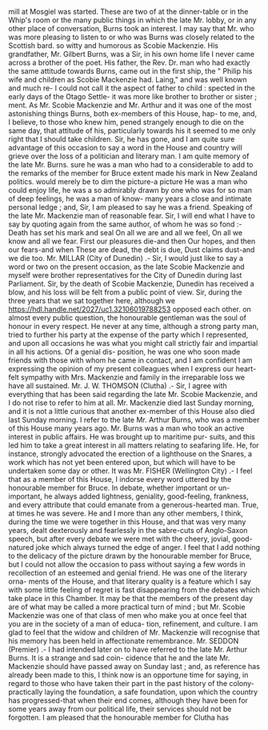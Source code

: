 mill at Mosgiel was started. These are two of at the dinner-table or in the Whip's room or the many public things in which the late Mr. lobby, or in any other place of conversation, Burns took an interest. I may say that Mr. who was more pleasing to listen to or who was Burns was closely related to the Scottish bard. so witty and humorous as Scobie Mackenzie. His grandfather, Mr. Gilbert Burns, was a Sir, in his own home life I never came across a brother of the poet. His father, the Rev. Dr. man who had exactly the same attitude towards Burns, came out in the first ship, the " Philip his wife and children as Scobie Mackenzie had. Laing," and was well known and much re- I could not call it the aspect of father to child : spected in the early days of the Otago Settle- it was more like brother to brother or sister ; ment. As Mr. Scobie Mackenzie and Mr. Arthur and it was one of the most astonishing things Burns, both ex-members of this House, hap- to me, and, I believe, to those who knew him, pened strangely enough to die on the same day, that attitude of his, particularly towards his it seemed to me only right that I should take children. Sir, he has gone, and I am quite sure advantage of this occasion to say a word in the House and country will grieve over the loss of a politician and literary man. I am quite memory of the late Mr. Burns. sure he was a man who had to a considerable to add to the remarks of the member for Bruce extent made his mark in New Zealand politics. would merely be to dim the picture-a picture He was a man who could enjoy life, he was a so admirably drawn by one who was for so man of deep feelings, he was a man of know- many years a close and intimate personal ledge ; and, Sir, I am pleased to say he was a friend. Speaking of the late Mr. Mackenzie man of reasonable fear. Sir, I will end what I have to say by quoting again from the same author, of whom he was so fond :- Death has set his mark and seal On all we are and all we feel, On all we know and all we fear. First our pleasures die-and then Our hopes, and then our fears-and when These are dead, the debt is due, Dust claims dust-and we die too. Mr. MILLAR (City of Dunedin) .- Sir, I would just like to say a word or two on the present occasion, as the late Scobie Mackenzie and myself were brother representatives for the City of Dunedin during last Parliament. Sir, by the death of Scobie Mackenzie, Dunedin has received a blow, and his loss will be felt from a public point of view. Sir, during the three years that we sat together here, although we https://hdl.handle.net/2027/uc1.32106019788253 opposed each other. on almost every public question, the honourable gentleman was the soul of honour in every respect. He never at any time, although a strong party man, tried to further his party at the expense of the party which I represented, and upon all occasions he was what you might call strictly fair and impartial in all his actions. Of a genial dis- position, he was one who soon made friends with those with whom he came in contact, and I am confident I am expressing the opinion of my present colleagues when I express our heart- felt sympathy with Mrs. Mackenzie and family in the irreparable loss we have all sustained. Mr. J. W. THOMSON (Clutha) .- Sir, I agree with everything that has been said regarding the late Mr. Scobie Mackenzie, and I do not rise to refer to him at all. Mr. Mackenzie died last Sunday morning, and it is not a little curious that another ex-member of this House also died last Sunday morning. I refer to the late Mr. Arthur Burns, who was a member of this House many years ago. Mr. Burns was a man who took an active interest in public affairs. He was brought up to maritime pur- suits, and this led him to take a great interest in all matters relating to seafaring life. He, for instance, strongly advocated the erection of a lighthouse on the Snares, a work which has not yet been entered upon, but which will have to be undertaken some day or other. It was Mr. FISHER (Wellington City) .- I feel that as a member of this House, I indorse every word uttered by the honourable member for Bruce. In debate, whether important or un- important, he always added lightness, geniality, good-feeling, frankness, and every attribute that could emanate from a generous-hearted man. True, at times he was severe. He and I more than any other members, I think, during the time we were together in this House, and that was very many years, dealt dexterously and fearlessly in the sabre-cuts of Anglo-Saxon speech, but after every debate we were met with the cheery, jovial, good-natured joke which always turned the edge of anger. I feel that I add nothing to the delicacy of the picture drawn by the honourable member for Bruce, but I could not allow the occasion to pass without saying a few words in recollection of an esteemed and genial friend. He was one of the literary orna- ments of the House, and that literary quality is a feature which I say with some little feeling of regret is fast disappearing from the debates which take place in this Chamber. It may be that the members of the present day are of what may be called a more practical turn of mind ; but Mr. Scobie Mackenzie was one of that class of men who make you at once feel that you are in the society of a man of educa- tion, refinement, and culture. I am glad to feel that the widow and children of Mr. Mackenzie will recognise that his memory has been held in affectionate remembrance. Mr. SEDDON (Premier) .- I had intended later on to have referred to the late Mr. Arthur Burns. It is a strange and sad coin- cidence that he and the late Mr. Mackenzie should have passed away on Sunday last ; and, as reference has already been made to this, I think now is an opportune time for saying, in regard to those who have taken their part in the past history of the colony-practically laying the foundation, a safe foundation, upon which the country has progressed-that when their end comes, although they have been for some years away from our political life, their services should not be forgotten. I am pleased that the honourable member for Clutha has 